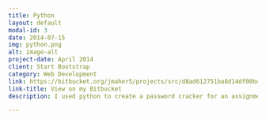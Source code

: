 ```yaml
---
title: Python
layout: default
modal-id: 3
date: 2014-07-15
img: python.png
alt: image-alt
project-date: April 2014
client: Start Bootstrap
category: Web Development
link: https://bitbucket.org/jmaher5/projects/src/d8ad612751ba8d14df00bd8022844cf4e40a0f5c/project02/?at=master
link-title: View on my Bitbucket
description: I used python to create a password cracker for an assignment. It went through hashes and decoded them. Since there were thousands of combinations, I also used a host of computers to give the jobs to.

---
```

